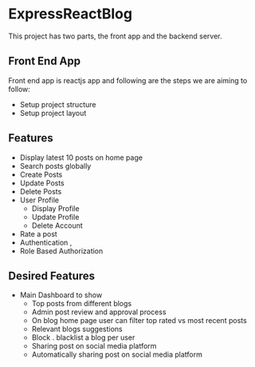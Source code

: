 # ExpressReactBlog

This project has two parts, the front app and the backend server.

## Front End App

Front end app is reactjs app and following are the steps we are aiming to follow:

- Setup project structure
- Setup project layout

## Features
- Display latest 10 posts on home page
- Search posts globally
- Create Posts
- Update Posts
- Delete Posts
- User Profile
  - Display Profile
  - Update Profile
  - Delete Account
- Rate a post 
- Authentication , 
- Role Based Authorization

## Desired Features
- Main Dashboard to show
  - Top posts from different blogs
  - Admin post review and approval process
  - On blog home page user can filter top rated vs most recent posts
  - Relevant blogs suggestions
  - Block . blacklist a blog per user
  - Sharing post on social media platform 
  - Automatically sharing post on social media platform
  
